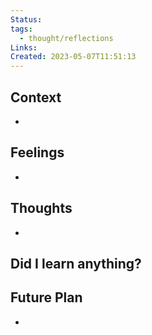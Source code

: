 ```yaml
---
Status: 
tags:
  - thought/reflections
Links: 
Created: 2023-05-07T11:51:13
---
```

## Context
- 

## Feelings
- 

## Thoughts
- 

**Did I learn anything?**
- 

## Future Plan
- 
